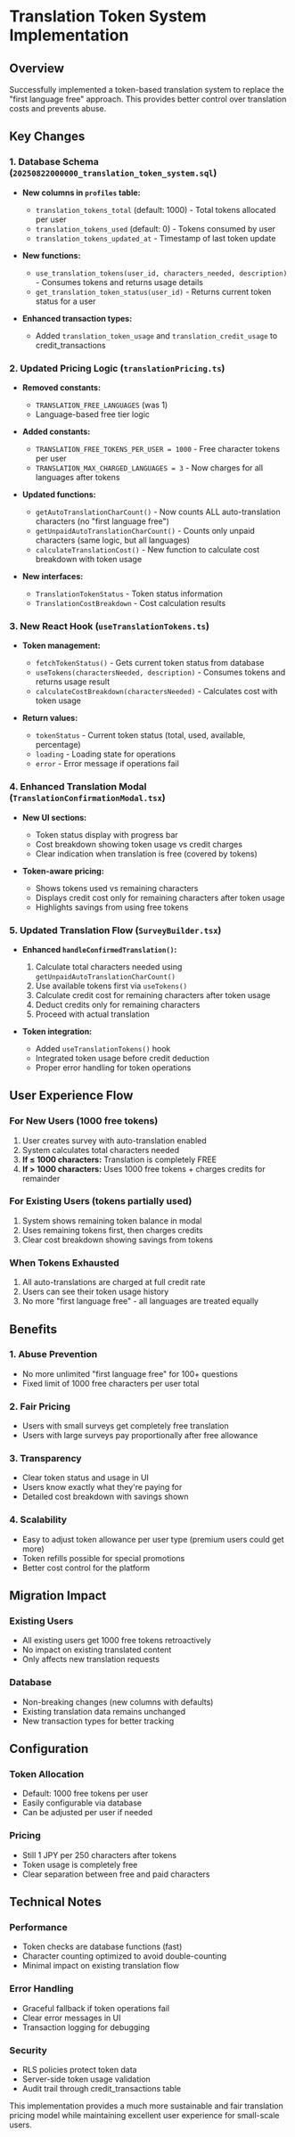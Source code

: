 # Translation Token System Implementation

## Overview

Successfully implemented a token-based translation system to replace the "first language free" approach. This provides better control over translation costs and prevents abuse.

## Key Changes

### 1. Database Schema (`20250822000000_translation_token_system.sql`)

- **New columns in `profiles` table:**

  - `translation_tokens_total` (default: 1000) - Total tokens allocated per user
  - `translation_tokens_used` (default: 0) - Tokens consumed by user
  - `translation_tokens_updated_at` - Timestamp of last token update

- **New functions:**

  - `use_translation_tokens(user_id, characters_needed, description)` - Consumes tokens and returns usage details
  - `get_translation_token_status(user_id)` - Returns current token status for a user

- **Enhanced transaction types:**
  - Added `translation_token_usage` and `translation_credit_usage` to credit_transactions

### 2. Updated Pricing Logic (`translationPricing.ts`)

- **Removed constants:**

  - `TRANSLATION_FREE_LANGUAGES` (was 1)
  - Language-based free tier logic

- **Added constants:**

  - `TRANSLATION_FREE_TOKENS_PER_USER = 1000` - Free character tokens per user
  - `TRANSLATION_MAX_CHARGED_LANGUAGES = 3` - Now charges for all languages after tokens

- **Updated functions:**

  - `getAutoTranslationCharCount()` - Now counts ALL auto-translation characters (no "first language free")
  - `getUnpaidAutoTranslationCharCount()` - Counts only unpaid characters (same logic, but all languages)
  - `calculateTranslationCost()` - New function to calculate cost breakdown with token usage

- **New interfaces:**
  - `TranslationTokenStatus` - Token status information
  - `TranslationCostBreakdown` - Cost calculation results

### 3. New React Hook (`useTranslationTokens.ts`)

- **Token management:**

  - `fetchTokenStatus()` - Gets current token status from database
  - `useTokens(charactersNeeded, description)` - Consumes tokens and returns usage result
  - `calculateCostBreakdown(charactersNeeded)` - Calculates cost with token usage

- **Return values:**
  - `tokenStatus` - Current token status (total, used, available, percentage)
  - `loading` - Loading state for operations
  - `error` - Error message if operations fail

### 4. Enhanced Translation Modal (`TranslationConfirmationModal.tsx`)

- **New UI sections:**

  - Token status display with progress bar
  - Cost breakdown showing token usage vs credit charges
  - Clear indication when translation is free (covered by tokens)

- **Token-aware pricing:**
  - Shows tokens used vs remaining characters
  - Displays credit cost only for remaining characters after token usage
  - Highlights savings from using free tokens

### 5. Updated Translation Flow (`SurveyBuilder.tsx`)

- **Enhanced `handleConfirmedTranslation()`:**

  1. Calculate total characters needed using `getUnpaidAutoTranslationCharCount()`
  2. Use available tokens first via `useTokens()`
  3. Calculate credit cost for remaining characters after token usage
  4. Deduct credits only for remaining characters
  5. Proceed with actual translation

- **Token integration:**
  - Added `useTranslationTokens()` hook
  - Integrated token usage before credit deduction
  - Proper error handling for token operations

## User Experience Flow

### For New Users (1000 free tokens)

1. User creates survey with auto-translation enabled
2. System calculates total characters needed
3. **If ≤ 1000 characters:** Translation is completely FREE
4. **If > 1000 characters:** Uses 1000 free tokens + charges credits for remainder

### For Existing Users (tokens partially used)

1. System shows remaining token balance in modal
2. Uses remaining tokens first, then charges credits
3. Clear cost breakdown showing savings from tokens

### When Tokens Exhausted

1. All auto-translations are charged at full credit rate
2. Users can see their token usage history
3. No more "first language free" - all languages are treated equally

## Benefits

### 1. **Abuse Prevention**

- No more unlimited "first language free" for 100+ questions
- Fixed limit of 1000 free characters per user total

### 2. **Fair Pricing**

- Users with small surveys get completely free translation
- Users with large surveys pay proportionally after free allowance

### 3. **Transparency**

- Clear token status and usage in UI
- Users know exactly what they're paying for
- Detailed cost breakdown with savings shown

### 4. **Scalability**

- Easy to adjust token allowance per user type (premium users could get more)
- Token refills possible for special promotions
- Better cost control for the platform

## Migration Impact

### Existing Users

- All existing users get 1000 free tokens retroactively
- No impact on existing translated content
- Only affects new translation requests

### Database

- Non-breaking changes (new columns with defaults)
- Existing translation data remains unchanged
- New transaction types for better tracking

## Configuration

### Token Allocation

- Default: 1000 free tokens per user
- Easily configurable via database
- Can be adjusted per user if needed

### Pricing

- Still 1 JPY per 250 characters after tokens
- Token usage is completely free
- Clear separation between free and paid characters

## Technical Notes

### Performance

- Token checks are database functions (fast)
- Character counting optimized to avoid double-counting
- Minimal impact on existing translation flow

### Error Handling

- Graceful fallback if token operations fail
- Clear error messages in UI
- Transaction logging for debugging

### Security

- RLS policies protect token data
- Server-side token usage validation
- Audit trail through credit_transactions table

This implementation provides a much more sustainable and fair translation pricing model while maintaining excellent user experience for small-scale users.
